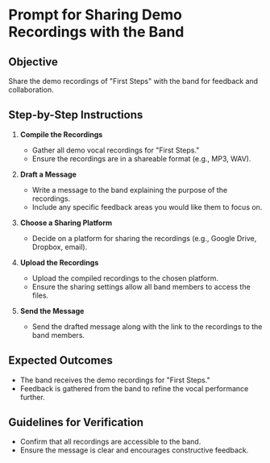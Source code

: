 # Prompt for Sharing Demo Recordings with the Band

## Objective
Share the demo recordings of "First Steps" with the band for feedback and collaboration.

## Step-by-Step Instructions

1. **Compile the Recordings**
   - Gather all demo vocal recordings for "First Steps."
   - Ensure the recordings are in a shareable format (e.g., MP3, WAV).

2. **Draft a Message**
   - Write a message to the band explaining the purpose of the recordings.
   - Include any specific feedback areas you would like them to focus on.

3. **Choose a Sharing Platform**
   - Decide on a platform for sharing the recordings (e.g., Google Drive, Dropbox, email).

4. **Upload the Recordings**
   - Upload the compiled recordings to the chosen platform.
   - Ensure the sharing settings allow all band members to access the files.

5. **Send the Message**
   - Send the drafted message along with the link to the recordings to the band members.

## Expected Outcomes
- The band receives the demo recordings for "First Steps."
- Feedback is gathered from the band to refine the vocal performance further.

## Guidelines for Verification
- Confirm that all recordings are accessible to the band.
- Ensure the message is clear and encourages constructive feedback.
